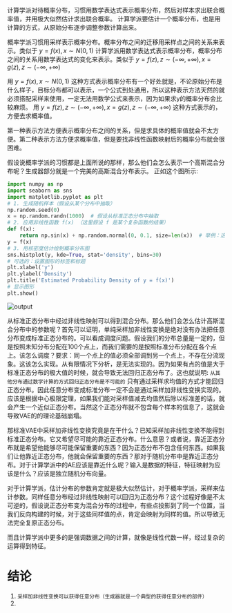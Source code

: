 计算学派对待概率分布，习惯用数学表达式表示概率分布，然后对样本求出联合概率值，并用极大似然估计求出联合概率。
计算学派要估计一个概率分布，也是用计算的方式，从原始分布逐步调整参数计算出来。

概率学派习惯用采样表示概率分布。概率分布之间的迁移用采样点之间的关系来表示。类似于 $y=f(x),x\sim N(0,1)$
计算学派用数学表达式表示概率分布，概率分布之间的关系用数学表达式的变化来表示。类似于 $y=f(z),z\sim (-\infty,+\infty),x=g(z),z\sim (-\infty,+\infty)$

用 $y=f(x),x\sim N(0,1)$ 这种方式表示概率分布有一个好处就是，不论原始分布是什么样子，目标分布都可以表示，一个公式到处通用，所以这种表示方法天然的就必须搭配采样来使用，一定无法用数学公式来表示，因为如果求y的概率分布会比较麻烦。 用 $y=f(z),z\sim (-\infty,+\infty),x=g(z),z\sim (-\infty,+\infty)$ 这种方式表示的，方便去求概率值。

第一种表示方法方便表示概率分布之间的关系，但是求具体的概率值就会不太方便。第二种表示方法方便求概率值，但是要找非线性函数映射后的概率分布就会很困难。

假设说概率学派的习惯都是上面所说的那样，那么他们会怎么表示一个高斯混合分布呢？生成器部分就是一个完美的高斯混合分布表示。
正如这个图所示:

```python
import numpy as np
import seaborn as sns
import matplotlib.pyplot as plt
# 1. 生成随机样本（假设从某个分布中抽取）
np.random.seed(0)
x = np.random.randn(1000)  # 假设从标准正态分布中抽取
# 2. 应用非线性函数 f(x) （这里假设 f 是某个复杂函数的结果）
def f(x):
    return np.sin(x) + np.random.normal(0, 0.1, size=len(x))  # 举例：这里假设 f(x) 是 sin(x) 加上噪声
y = f(x)
# 3. 用核密度估计绘制概率分布图
sns.histplot(y, kde=True, stat='density', bins=30)
# 可选的：设置图形的标签和标题
plt.xlabel('y')
plt.ylabel('Density')
plt.title('Estimated Probability Density of y = f(x)')
# 显示图形
plt.show()
```

![output](https://github.com/xmu-hph/note/assets/155121366/3b46a049-09cb-4759-8b08-13ed888763cd)

从标准正态分布中经过非线性映射可以得到混合分布。那么他们会怎么估计高斯混合分布中的参数呢？首先可以证明，单纯采样加非线性变换是绝对没有办法把任意分布变成标准正态分布的。可以看成调度问题。假设我们的分布总量是一定的，但是按照未知分布分配在100个点上，而我们需要的是按照标准分布分配在各个点上。该怎么调度？要求：同一个点上的值必须全部调到另一个点上，不存在分流现象。这该怎么实现。从有限情况下分析，是无法实现的。因为如果有点的值是大于标准正态分布的极大值的时候，就会导致无法回归正态分布了。这也就说明: `从其他分布通过数学计算的方式回归正态分布是不可能的` 只有通过采样求均值的方式才能回归正态分布。因此任意分布变成标准分布一定不会是通过采样加非线性变换实现的。应该是根据中心极限定理，如果我们能对采样值减去均值然后除以标准差的话，就会产生一个近似正态分布。当然这个正态分布就不包含每个样本的信息了，这就会导致VAE的的理论基础崩塌。

那标准VAE中采样加非线性变换究竟是在干什么？已知采样加非线性变换不能得到标准正态分布。它又希望尽可能的靠近正态分布。什么意思？或者说，靠近正态分布就是希望他能够尽可能保留重要的东西？因为正态分布不包含任何东西。如果我们让他靠近正态分布，他就会保留重要的东西？那对于随机分布中是靠近正态分布。对于计算学派中的AE应该是靠近什么呢？输入是数据的特征，特征映射为应该是什么？应该是独立随机分布向量。


对于计算学派，估计分布的参数肯定就是极大似然估计，对于概率学派，采样来估计参数。同样任意分布经过非线性映射可以回归为正态分布？这个过程好像是不太可逆的，假设说正态分布变为混合分布的过程中，有些点投影到了同一个位置，当我们反向构建的时候，对于这些同样值的点，肯定会映射为同样的值。所以导致无法完全复原正态分布。


而且计算学派中更多的是强调数据之间的计算，就像是线性代数一样，经过复杂的运算得到特征。

# 结论

1. `采样加非线性变换可以获得任意分布（生成器就是一个典型的获得任意分布的部件）`
2. 
